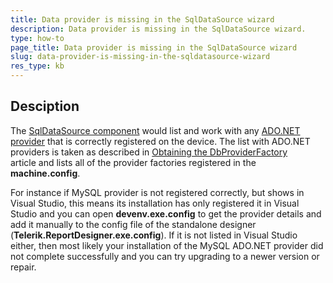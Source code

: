 ```yaml
---
title: Data provider is missing in the SqlDataSource wizard
description: Data provider is missing in the SqlDataSource wizard.
type: how-to
page_title: Data provider is missing in the SqlDataSource wizard
slug: data-provider-is-missing-in-the-sqldatasource-wizard
res_type: kb
---
```


## Desciption
The [SqlDataSource component](../sqldatasource) would list and work with any [ADO.NET provider](http://msdn.microsoft.com/en-us/library/h43ks021.aspx) that is correctly
registered on the device. The list with ADO.NET providers is taken as described in [Obtaining the DbProviderFactory](https://docs.microsoft.com/en-us/dotnet/framework/data/adonet/obtaining-a-dbproviderfactory) article and lists all of the provider factories registered in the **machine.config**.
  
   
For instance if MySQL provider is not registered correctly, but shows in Visual
Studio, this means its installation has only registered it in Visual Studio and you can open
**devenv.exe.config** to get the provider details and add it manually to
the config file of the standalone designer
(**Telerik.ReportDesigner.exe.config**). If it is not listed in Visual Studio either,
then most likely your installation of the MySQL ADO<span>.</span>NET provider did not
complete successfully and you can try upgrading to a newer version or
repair.

